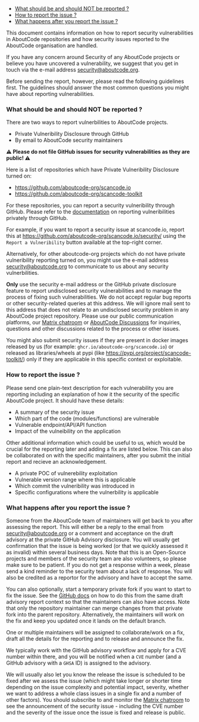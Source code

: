 
- [What should be and should NOT be reported ?](#what-should-be-and-should-not-be-reported-)
- [How to report the issue ?](#how-to-report-the-issue-)
- [What happens after you report the issue ?](#what-happens-after-you-report-the-issue-)

This document contains information on how to report security vulnerabilities in AboutCode repositories
and how security issues reported to the AboutCode organisation are handled. 

If you have any concern around Security of any AboutCode projects or believe
you have uncovered a vulnerability, we suggest that you get in touch via the
e-mail address [security@aboutcode.org](mailto:security@aboutcode.org).

Before sending the report, however, please read the following guidelines first.
The guidelines should answer the most common questions you might have about
reporting vulnerabilities.

### What should be and should NOT be reported ?

There are two ways to report vulnerbilities to AboutCode projects.

- Private Vulneribility Disclosure through GitHub
- By email to AboutCode security maintainers

**⚠️ Please do not file GitHub issues for security vulnerabilities as they are public! ⚠️**

Here is a list of repositories which have Private Vulneribility Disclosure
turned on:

- https://github.com/aboutcode-org/scancode.io
- https://github.com/aboutcode-org/scancode-toolkit

For these repositories, you can report a security vulneribility through GitHub.
Please refer to the [documentation](https://docs.github.com/en/code-security/security-advisories/guidance-on-reporting-and-writing-information-about-vulnerabilities/privately-reporting-a-security-vulnerability)
on reporting vulneribilities privately through GitHub.

For example, if you want to report a security issue at scancode.io, report this at
https://github.com/aboutcode-org/scancode.io/security/ using the `Report a Vulneribility`
button available at the top-right corner.

Alternatively, for other aboutcode-org projects which do not have private vulneribility reporting
turned on, you might use the e-mail address [security@aboutcode.org](mailto:security@aboutcode.org)
to communicate to us about any security vulnerbilities.

**Only** use the security e-mail address or the GitHub private disclosure feature
to report undisclosed security vulnerabilities and to manage the process of fixing
such vulnerabilities. We do not accept regular bug reports or other security-related
queries at this address. We will ignore mail sent to this address that does not
relate to an undisclosed security problem in any AboutCode project repository.
Please use our public communication platforms, our [Matrix chatroom](https://matrix.to/#/#aboutcode-org_discuss:gitter.im)
or [AboutCode Discussions](https://github.com/orgs/aboutcode-org/discussions)
for inquiries, questions and other discussions related to the process or other issues.

You might also submit security issues if they are present in docker images released by
us (for example: `ghcr.io/aboutcode-org/scancode.io`) or released as libraries/wheels at pypi
(like https://pypi.org/project/scancode-toolkit/) only if they are applicable in this specific
context or exploitable.

### How to report the issue ?

Please send one plain-text description for each vulnerability you are reporting including an explanation
of how it the security of the specific AboutCode project. It should have these details:

- A summary of the security issue
- Which part of the code (modules/functions) are vulnerable
- Vulnerable endpoint/API/API function
- Impact of the vulneibility on the application

Other additional information which could be useful to us, which would be crucial for the
reporting later and adding a fix are listed below. This can also be collaborated on
with the specific maintainers, after you submit the initial report and recieve an acknowledgement.

- A private POC of vulnerebility exploitation
- Vulnerable version range where this is applicable
- Which commit the vulneribility was introduced in
- Specific configurations where the vulnerbility is applicable

### What happens after you report the issue ?

Someone from the AboutCode team of maintainers will get back to you after assessing the report.
This will either be a reply to the email from security@aboutcode.org or a comment and acceptance on
the draft advisory at the private GitHub Advisory disclosure. You will usually get confirmation that
the issue is being worked (or that we quickly assessed it as invalid) within several business days.
Note that this is an Open-Source projects and members of the security team
are also volunteers, so please make sure to be patient. If you do not get a response within a week,
please send a kind reminder to the security team about a lack of response.
You will also be credited as a reportor for the advisory and have to accept the same.

You can also optionally, start a temporary private fork if you want to start to fix the issue.
See the [GitHub docs](https://docs.github.com/en/code-security/security-advisories/guidance-on-reporting-and-writing-information-about-vulnerabilities/privately-reporting-a-security-vulnerability) on how to do this
from the same draft advisory report context so that the maintainers can also have access.
Note that only the repository maintainer can merge changes from that private fork into the parent repository.
Alternatively, the maintainers will work on the fix and keep you updated once it lands on the default branch.

One or multiple maintainers will be assigned to collaborate/work on a fix, draft all the details for the
reporting and to release and announce the fix.

We typically work with the GitHub advisory workflow and apply for a CVE number within there, and
you will be notified when a `CVE` number (and a GitHub advisory with a `GHSA` ID) is assigned to
the advisory.

We will usually also let you know the release the issue is scheduled to be fixed
after we assess the issue (which might take longer or shorter time depending on the issue complexity and
potential impact, severity, whether we want to address a whole class issues in a single fix and a number
of other factors). You should subscribe to and monitor the [Matrix chatroom](https://matrix.to/#/#aboutcode-org_discuss:gitter.im)
to see the announcement of the security issue - including the CVE number
and the severity of the issue once the issue is fixed and release is public.
